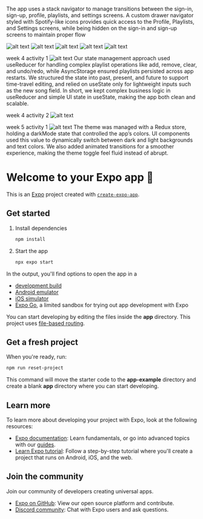 The app uses a stack navigator to manage transitions between the sign-in, sign-up, profile, playlists, and settings screens. A custom drawer navigator styled with Spotify-like icons provides quick access to the Profile, Playlists, and Settings screens, while being hidden on the sign-in and sign-up screens to maintain proper flow

![alt text](spotify-ui-screenshot-1.jpg)
![alt text](navigation-drawer.jpg)
![alt text](playlists-screen.jpg)
![alt text](profile-screen.jpg)
![alt text](settings-screen.jpg)


week 4 activity 1
![alt text](week4-activity1.jpg)
Our state management approach used useReducer for handling complex playlist operations like add, remove, clear, and undo/redo, while AsyncStorage ensured playlists persisted across app restarts. We structured the state into past, present, and future to support time-travel editing, and relied on useState only for lightweight inputs such as the new song field. In short, we kept complex business logic in useReducer and simple UI state in useState, making the app both clean and scalable.

week 4 activity 2
![alt text](week4-activity2.jpg)

week 5 activity 1
![alt text](week5-activity1.jpg)
The theme was managed with a Redux store, holding a darkMode state that controlled the app’s colors. UI components used this value to dynamically switch between dark and light backgrounds and text colors. We also added animated transitions for a smoother experience, making the theme toggle feel fluid instead of abrupt.

# Welcome to your Expo app 👋

This is an [Expo](https://expo.dev) project created with [`create-expo-app`](https://www.npmjs.com/package/create-expo-app).

## Get started

1. Install dependencies

   ```bash
   npm install
   ```

2. Start the app

   ```bash
   npx expo start
   ```

In the output, you'll find options to open the app in a

- [development build](https://docs.expo.dev/develop/development-builds/introduction/)
- [Android emulator](https://docs.expo.dev/workflow/android-studio-emulator/)
- [iOS simulator](https://docs.expo.dev/workflow/ios-simulator/)
- [Expo Go](https://expo.dev/go), a limited sandbox for trying out app development with Expo

You can start developing by editing the files inside the **app** directory. This project uses [file-based routing](https://docs.expo.dev/router/introduction).

## Get a fresh project

When you're ready, run:

```bash
npm run reset-project
```

This command will move the starter code to the **app-example** directory and create a blank **app** directory where you can start developing.

## Learn more

To learn more about developing your project with Expo, look at the following resources:

- [Expo documentation](https://docs.expo.dev/): Learn fundamentals, or go into advanced topics with our [guides](https://docs.expo.dev/guides).
- [Learn Expo tutorial](https://docs.expo.dev/tutorial/introduction/): Follow a step-by-step tutorial where you'll create a project that runs on Android, iOS, and the web.

## Join the community

Join our community of developers creating universal apps.

- [Expo on GitHub](https://github.com/expo/expo): View our open source platform and contribute.
- [Discord community](https://chat.expo.dev): Chat with Expo users and ask questions.
